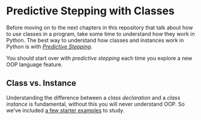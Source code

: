 # Predictive Stepping with Classes

Before moving on to the next chapters in this repository that talk about how to _use_ classes in a program, take some time to understand how they work in Python. The best way to understand how classes and instances work in Python is with [_Predictive Stepping_](https://github.com/MIT-Emerging-Talent/ET6-Programming-With-Python/tree/main/2_predictive_stepping).  

You should start over with _predictive stepping_ each time you explore a new OOP language feature.

## Class vs. Instance

Understanding the difference between a _class declaration_ and a _class instance_ is fundamental, without this you will never understand OOP.  So we've included [a few starter examples](./exercises/class_vs_instance/) to study.
